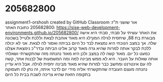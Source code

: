 # 205682800
assignment1-orshosh created by GitHub Classroom
אור שושני
ת"ז: 205682800
כתובת האתר: https://sise-web-development-environments.github.io/205682800/
את האתר עשיתי על סבתי, סבתי היא אישה מבוגרת בת 88, שיחסית לגילה המוךלג היא מאוד אוהבת לצאת וללכת ולטייל בשכונה שלה.
אך במצב הנוכחי היא נמצאת לבד כל היום בביתה ואסור לה לצאת. 
אני לא יכולה ללכת לבקר אותה למרות שהיא גרה מאוד קרוב אלינו הביתה ובדר"כ נימצאת אצלנו כמעט כל יום.
מאוד קשה לה במצב ולכן היא מאוד נהנתה מזה שהתקשרתי ושאלתי אותה שאלות על העבר.
היא לא ממש מבינה למה ומה המשמעות של לבנות אתר, קשה לה עם אינטרנט ומחשב כבר למרות שהיא מאוד מבינה יחסית לגילה.
אבל היא עדיין נהנתה מעצם העובדה שהתקשרתי אליה מידי יום לדבר איתה, זה נתן לה תעסוקה בתקופה הזאת שהיא צריכה לשבת בבית כל היום 
